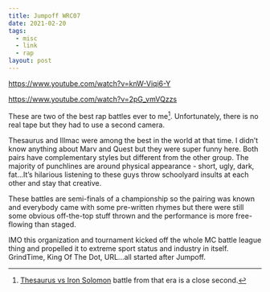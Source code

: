 ```yaml
---
title: Jumpoff WRC07
date: 2021-02-20
tags:
  - misc
  - link
  - rap
layout: post
---
```


https://www.youtube.com/watch?v=knW-Viqi6-Y

https://www.youtube.com/watch?v=2pG_vmVQzzs

These are two of the best rap battles ever to me[^1]. Unfortunately, there is no real tape but they had to use a second camera.

Thesaurus and Illmac were among the best in the world at that time. I didn’t know anything about Marv and Quest but they were super funny here. Both pairs have complementary styles but different from the other group. The majority of punchlines are around physical appearance - short, ugly, dark, fat...It’s hilarious listening to these guys throw schoolyard insults at each other and stay that creative.

These battles are semi-finals of a championship so the pairing was known and everybody came with some pre-written rhymes but there were still some obvious off-the-top stuff thrown and the performance is more free-flowing than staged.

IMO this organization and tournament kicked off the whole MC battle league thing and propelled it to extreme sport status and industry in itself. GrindTime, King Of The Dot, URL...all started after Jumpoff.

[^1]: [Thesaurus vs Iron Solomon](https://www.youtube.com/watch?v=J0l136rxoIo) battle from that era is a close second.
